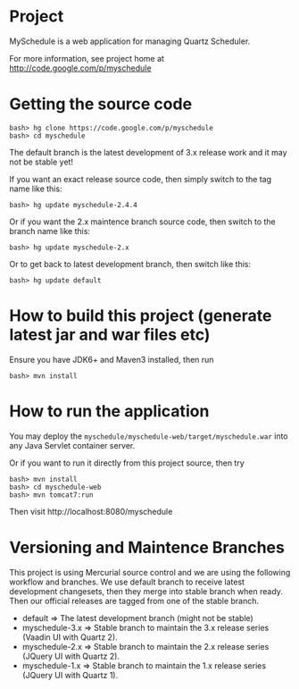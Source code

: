 # Project

MySchedule is a web application for managing Quartz Scheduler.

For more information, see project home at http://code.google.com/p/myschedule


# Getting the source code

	bash> hg clone https://code.google.com/p/myschedule
	bash> cd myschedule

The default branch is the latest development of 3.x release work and it may not be stable yet!

If you want an exact release source code, then simply switch to the tag name like this:

	bash> hg update myschedule-2.4.4

Or if you want the 2.x maintence branch source code, then switch to the branch name like this:

	bash> hg update myschedule-2.x

Or to get back to latest development branch, then switch like this:

	bash> hg update default
	

# How to build this project (generate latest jar and war files etc)

Ensure you have JDK6+ and Maven3 installed, then run

	bash> mvn install


# How to run the application

You may deploy the `myschedule/myschedule-web/target/myschedule.war` into any Java Servlet container server.

Or if you want to run it directly from this project source, then try

	bash> mvn install
	bash> cd myschedule-web
	bash> mvn tomcat7:run

Then visit http://localhost:8080/myschedule


# Versioning and Maintence Branches

This project is using Mercurial source control and we are using the following workflow and branches. We use
default branch to receive latest development changesets, then they merge into stable branch when ready. Then 
our official releases are tagged from one of the stable branch.

* default => The latest development branch (might not be stable)
* myschedule-3.x => Stable branch to maintain the 3.x release series (Vaadin UI with Quartz 2).
* myschedule-2.x => Stable branch to maintain the 2.x release series (JQuery UI with Quartz 2).
* myschedule-1.x => Stable branch to maintain the 1.x release series (JQuery UI with Quartz 1).
